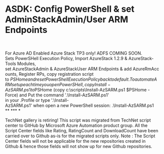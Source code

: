 ﻿ASDK: Config PowerShell &amp; set AdminStackAdmin/User ARM Endpoints
====================================================================

            

 

For Azure AD Enabled Azure Stack TP3 only! ADFS COMING SOON. Sets PowerSHell Execution Policy, Import AzureStack 1.2.9 & AzureStack-Tools Modules,  
set AzureStackAdmin & AzureStackUser ARM Endpoints & add AzureRmAccounts, Register RPs, copy registration script  
to $PSHome and reset PowerShell Execution Policy back to default. To automate ARM setup each time you open PowerSHell,  
copy Install-AzSARM.ps1 to $PSHome (copy c:\scripts\Install-AzSARM.ps1 $PSHome -Force) and Put the command '.\Install-AzSARM.ps1'  
in your .Profile or type '.\Install-AzSARM.ps1' when open a new PowerShell session: .\Install-AzSARM.ps1  
** *** *

        
    
TechNet gallery is retiring! This script was migrated from TechNet script center to GitHub by Microsoft Azure Automation product group. All the Script Center fields like Rating, RatingCount and DownloadCount have been carried over to Github as-is for the migrated scripts only. Note : The Script Center fields will not be applicable for the new repositories created in Github & hence those fields will not show up for new Github repositories.
